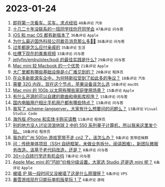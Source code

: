 # 2023-01-24

1. [即将第一次看车、买车，求点经验](https://www.v2ex.com/t/910425) `48条评论` `汽车`
1. [十几二十年没联系的一班同学找你开同学会](https://www.v2ex.com/t/910411) `47条评论` `问与答`
1. [iOS 和 mac OS 都有新版本了](https://www.v2ex.com/t/910409) `36条评论` `Apple`
1. [为什么最近国外科技公司裁员消息那么多😶‍🌫️](https://www.v2ex.com/t/910414) `36条评论` `问与答`
1. [过年都是怎么应付亲戚的](https://www.v2ex.com/t/910415) `35条评论` `生活`
1. [吐槽下现在的羞羞视频](https://www.v2ex.com/t/910418) `33条评论` `问与答`
1. [jellyfin/emby/plex/kodi 的最佳实践是什么?](https://www.v2ex.com/t/910440) `29条评论` `问与答`
1. [Mac mini 较 Macbook 的一个优势](https://www.v2ex.com/t/910421) `21条评论` `Apple`
1. [大厂里都有哪些基础设施是小厂难见到的？](https://www.v2ex.com/t/910430) `20条评论` `程序员`
1. [在众多新能源车企中，为何特斯拉受到了如此多的争议？](https://www.v2ex.com/t/910443) `18条评论` `汽车`
1. [需要 32G 内存，现在这个节点，苹果设备该怎么选](https://www.v2ex.com/t/910434) `18条评论` `macOS`
1. [Mac mini 的 10Gb 以太网有哪些家庭使用场景？](https://www.v2ex.com/t/910449) `15条评论` `Apple`
1. [有什么开源的可以自建的歌曲和电影库程序？](https://www.v2ex.com/t/910412) `15条评论` `问与答`
1. [国内电脑用户相比手机用户都有哪些特点？](https://www.v2ex.com/t/910420) `13条评论` `问与答`
1. [我写了 scheme-langserver，大家有什么想要问的问题么？](https://www.v2ex.com/t/910417) `13条评论` `Visual Studio Code`
1. [海外版 iPhone 和实体卡购买请教](https://www.v2ex.com/t/910444) `11条评论` `程序员`
1. [别的地方没人讨论流浪地球 2 中的 550 系列量子计算机，所以我来这里发个贴。](https://www.v2ex.com/t/910450) `10条评论` `程序员`
1. [我办的广州 500m 游戏宽带不走 cn2 了，该怎么办？](https://www.v2ex.com/t/910426) `9条评论` `宽带症候群`
1. [问：传统单体项目（SSH 自研框架，未做业务拆分，阅读困难），新团队微服务改造，该基于老代码改造，还是？](https://www.v2ex.com/t/910413) `8条评论` `问与答`
1. [30+小白转行学还有机会吗](https://www.v2ex.com/t/910442) `7条评论` `问与答`
1. [Apple Mac mini 的“巧妙”价格分级设置，大家选 Studio 还是选 mini 呢？](https://www.v2ex.com/t/910454) `6条评论` `Apple`
1. [被墙 IP 隔一段时间又没被墙了这是什么原理呀？](https://www.v2ex.com/t/910429) `6条评论` `VPS`
1. [暴雪游戏现在只能玩单机版星际 1 了](https://www.v2ex.com/t/910422) `6条评论` `游戏`

